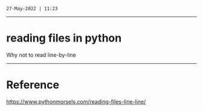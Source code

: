 `27-May-2022 | 11:23`

---
# reading files in python
Why not to read line-by-line 


---
# Reference
https://www.pythonmorsels.com/reading-files-line-line/ 